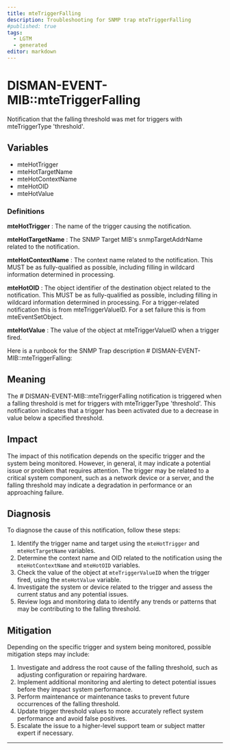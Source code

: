 ```yaml
---
title: mteTriggerFalling
description: Troubleshooting for SNMP trap mteTriggerFalling
#published: true
tags:
  - LGTM
  - generated
editor: markdown
---
```


# DISMAN-EVENT-MIB::mteTriggerFalling 

Notification that the falling threshold was met for triggers
with mteTriggerType 'threshold'. 


## Variables


  - mteHotTrigger
  - mteHotTargetName
  - mteHotContextName
  - mteHotOID
  - mteHotValue 

### Definitions 


**mteHotTrigger** 
: The name of the trigger causing the notification. 

**mteHotTargetName** 
: The SNMP Target MIB's snmpTargetAddrName related to the
notification. 

**mteHotContextName** 
: The context name related to the notification.  This MUST be as
fully-qualified as possible, including filling in wildcard
information determined in processing. 

**mteHotOID** 
: The object identifier of the destination object related to the
notification.  This MUST be as fully-qualified as possible,
including filling in wildcard information determined in
processing.
For a trigger-related notification this is from
mteTriggerValueID.
For a set failure this is from mteEventSetObject. 

**mteHotValue** 
: The value of the object at mteTriggerValueID when a
trigger fired. 


Here is a runbook for the SNMP Trap description # DISMAN-EVENT-MIB::mteTriggerFalling:

## Meaning

The # DISMAN-EVENT-MIB::mteTriggerFalling notification is triggered when a falling threshold is met for triggers with mteTriggerType 'threshold'. This notification indicates that a trigger has been activated due to a decrease in value below a specified threshold.

## Impact

The impact of this notification depends on the specific trigger and the system being monitored. However, in general, it may indicate a potential issue or problem that requires attention. The trigger may be related to a critical system component, such as a network device or a server, and the falling threshold may indicate a degradation in performance or an approaching failure.

## Diagnosis

To diagnose the cause of this notification, follow these steps:

1. Identify the trigger name and target using the `mteHotTrigger` and `mteHotTargetName` variables.
2. Determine the context name and OID related to the notification using the `mteHotContextName` and `mteHotOID` variables.
3. Check the value of the object at `mteTriggerValueID` when the trigger fired, using the `mteHotValue` variable.
4. Investigate the system or device related to the trigger and assess the current status and any potential issues.
5. Review logs and monitoring data to identify any trends or patterns that may be contributing to the falling threshold.

## Mitigation

 Depending on the specific trigger and system being monitored, possible mitigation steps may include:

1. Investigate and address the root cause of the falling threshold, such as adjusting configuration or repairing hardware.
2. Implement additional monitoring and alerting to detect potential issues before they impact system performance.
3. Perform maintenance or maintenance tasks to prevent future occurrences of the falling threshold.
4. Update trigger threshold values to more accurately reflect system performance and avoid false positives.
5. Escalate the issue to a higher-level support team or subject matter expert if necessary.
---




